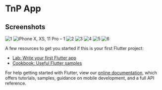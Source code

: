 # TnP App

## Screenshots

![1](https://user-images.githubusercontent.com/68428685/147811427-0b135437-36fd-409e-b216-72f6ba31f92b.png)
![iPhone X, XS, 11 Pro – 1](https://user-images.githubusercontent.com/68428685/147811667-a2d83c6a-0b33-4dae-915d-801bc7d2e7ed.png)
![2](https://user-images.githubusercontent.com/68428685/147811482-6233134e-fce4-4b57-bd9f-e9b5b17ca935.png)
![3](https://user-images.githubusercontent.com/68428685/147811492-052e1aff-ec1f-4f2c-818b-d472dd5bddcf.png)
![4](https://user-images.githubusercontent.com/68428685/147811499-afb73634-c805-4bb4-9a2e-608e9cf27c05.png)
![5](https://user-images.githubusercontent.com/68428685/147811532-7a16f6ab-c023-4660-987e-db5e8084312b.png)
![6](https://user-images.githubusercontent.com/68428685/147811539-e92e3fed-e259-49b5-89b7-1b1129141df8.png)




A few resources to get you started if this is your first Flutter project:

- [Lab: Write your first Flutter app](https://flutter.dev/docs/get-started/codelab)
- [Cookbook: Useful Flutter samples](https://flutter.dev/docs/cookbook)

For help getting started with Flutter, view our
[online documentation](https://flutter.dev/docs), which offers tutorials,
samples, guidance on mobile development, and a full API reference.
